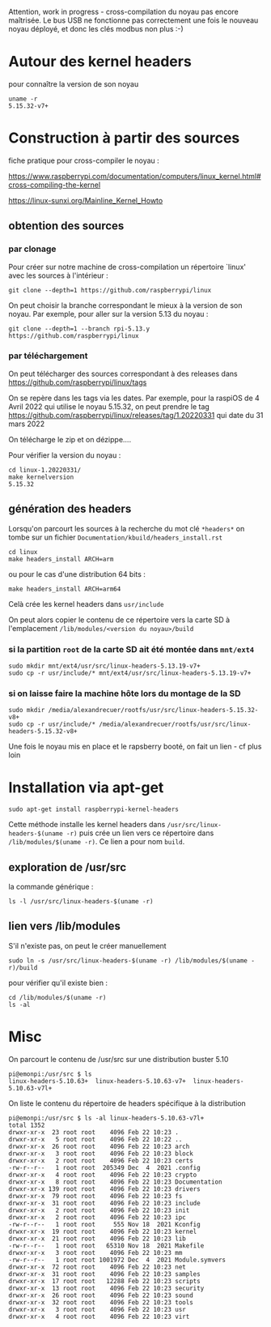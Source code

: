 Attention, work in progress - cross-compilation du noyau pas encore maîtrisée. Le bus USB ne fonctionne pas correctement une fois le nouveau noyau déployé, et donc les clés modbus non plus :-)

# Autour des kernel headers

pour connaître la version de son noyau

```
uname -r
5.15.32-v7+
```
# Construction à partir des sources

fiche pratique pour cross-compiler le noyau :

https://www.raspberrypi.com/documentation/computers/linux_kernel.html#cross-compiling-the-kernel

https://linux-sunxi.org/Mainline_Kernel_Howto

## obtention des sources 

### par clonage

Pour créer sur notre machine de cross-compilation un répertoire `linux' avec les sources à l'intérieur :
```
git clone --depth=1 https://github.com/raspberrypi/linux
```
On peut choisir la branche correspondant le mieux à la version de son noyau. Par exemple, pour aller sur la version 5.13 du noyau :
```
git clone --depth=1 --branch rpi-5.13.y https://github.com/raspberrypi/linux
```
### par téléchargement

On peut télécharger des sources correspondant à des releases dans https://github.com/raspberrypi/linux/tags

On se repère dans les tags via les dates. Par exemple, pour la raspiOS de 4 Avril 2022 qui utilise le noyau 5.15.32,  on peut prendre le tag https://github.com/raspberrypi/linux/releases/tag/1.20220331 qui date du 31 mars 2022

On télécharge le zip et on dézippe....

Pour vérifier la version du noyau :
```
cd linux-1.20220331/
make kernelversion
5.15.32
```

## génération des headers

Lorsqu'on parcourt les sources à la recherche du mot clé `*headers*` on tombe sur un fichier `Documentation/kbuild/headers_install.rst`
```
cd linux
make headers_install ARCH=arm
```
ou pour le cas d'une distribution 64 bits :
```
make headers_install ARCH=arm64
```
Celà crée les kernel headers dans `usr/include`

On peut alors copier le contenu de ce répertoire vers la carte SD à l'emplacement `/lib/modules/<version du noyau>/build` 

### si la partition `root` de la carte SD ait été montée dans `mnt/ext4`

```
sudo mkdir mnt/ext4/usr/src/linux-headers-5.13.19-v7+
sudo cp -r usr/include/* mnt/ext4/usr/src/linux-headers-5.13.19-v7+
```
### si on laisse faire la machine hôte lors du montage de la SD
```
sudo mkdir /media/alexandrecuer/rootfs/usr/src/linux-headers-5.15.32-v8+
sudo cp -r usr/include/* /media/alexandrecuer/rootfs/usr/src/linux-headers-5.15.32-v8+
```

Une fois le noyau mis en place et le rapsberry booté, on fait un lien - cf plus loin

# Installation via apt-get
```
sudo apt-get install raspberrypi-kernel-headers
```
Cette méthode installe les kernel headers dans `/usr/src/linux-headers-$(uname -r)` puis crée un lien vers ce répertoire dans `/lib/modules/$(uname -r)`. Ce lien a pour nom `build`.

## exploration de /usr/src

la commande générique :
```
ls -l /usr/src/linux-headers-$(uname -r)
```

## lien vers /lib/modules

S'il n'existe pas, on peut le créer manuellement
```
sudo ln -s /usr/src/linux-headers-$(uname -r) /lib/modules/$(uname -r)/build
```
pour vérifier qu'il existe bien :

```
cd /lib/modules/$(uname -r)
ls -al
```

# Misc

On parcourt le contenu de /usr/src sur une distribution buster 5.10
```
pi@emonpi:/usr/src $ ls
linux-headers-5.10.63+  linux-headers-5.10.63-v7+  linux-headers-5.10.63-v7l+
```
On liste le contenu du répertoire de headers spécifique à la distribution
```
pi@emonpi:/usr/src $ ls -al linux-headers-5.10.63-v7l+
total 1352
drwxr-xr-x  23 root root    4096 Feb 22 10:23 .
drwxr-xr-x   5 root root    4096 Feb 22 10:22 ..
drwxr-xr-x  26 root root    4096 Feb 22 10:23 arch
drwxr-xr-x   3 root root    4096 Feb 22 10:23 block
drwxr-xr-x   2 root root    4096 Feb 22 10:23 certs
-rw-r--r--   1 root root  205349 Dec  4  2021 .config
drwxr-xr-x   4 root root    4096 Feb 22 10:23 crypto
drwxr-xr-x   8 root root    4096 Feb 22 10:23 Documentation
drwxr-xr-x 139 root root    4096 Feb 22 10:23 drivers
drwxr-xr-x  79 root root    4096 Feb 22 10:23 fs
drwxr-xr-x  31 root root    4096 Feb 22 10:23 include
drwxr-xr-x   2 root root    4096 Feb 22 10:23 init
drwxr-xr-x   2 root root    4096 Feb 22 10:23 ipc
-rw-r--r--   1 root root     555 Nov 18  2021 Kconfig
drwxr-xr-x  19 root root    4096 Feb 22 10:23 kernel
drwxr-xr-x  21 root root    4096 Feb 22 10:23 lib
-rw-r--r--   1 root root   65310 Nov 18  2021 Makefile
drwxr-xr-x   3 root root    4096 Feb 22 10:23 mm
-rw-r--r--   1 root root 1001972 Dec  4  2021 Module.symvers
drwxr-xr-x  72 root root    4096 Feb 22 10:23 net
drwxr-xr-x  31 root root    4096 Feb 22 10:23 samples
drwxr-xr-x  17 root root   12288 Feb 22 10:23 scripts
drwxr-xr-x  13 root root    4096 Feb 22 10:23 security
drwxr-xr-x  26 root root    4096 Feb 22 10:23 sound
drwxr-xr-x  32 root root    4096 Feb 22 10:23 tools
drwxr-xr-x   3 root root    4096 Feb 22 10:23 usr
drwxr-xr-x   4 root root    4096 Feb 22 10:23 virt
```
